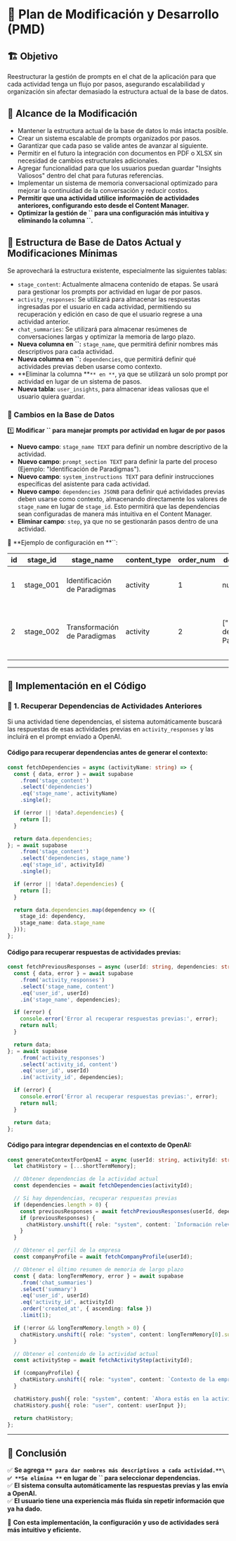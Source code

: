 # 📌 Plan de Modificación y Desarrollo (PMD)

## 🏗️ **Objetivo**

Reestructurar la gestión de prompts en el chat de la aplicación para que cada actividad tenga un flujo por pasos, asegurando escalabilidad y organización sin afectar demasiado la estructura actual de la base de datos.

## 📌 **Alcance de la Modificación**

- Mantener la estructura actual de la base de datos lo más intacta posible.
- Crear un sistema escalable de prompts organizados por pasos.
- Garantizar que cada paso se valide antes de avanzar al siguiente.
- Permitir en el futuro la integración con documentos en PDF o XLSX sin necesidad de cambios estructurales adicionales.
- Agregar funcionalidad para que los usuarios puedan guardar "Insights Valiosos" dentro del chat para futuras referencias.
- Implementar un sistema de memoria conversacional optimizado para mejorar la continuidad de la conversación y reducir costos.
- **Permitir que una actividad utilice información de actividades anteriores, configurando esto desde el Content Manager.**
- **Optimizar la gestión de **``** para una configuración más intuitiva y eliminando la columna ****\`\`****.**

## 📂 **Estructura de Base de Datos Actual y Modificaciones Mínimas**

Se aprovechará la estructura existente, especialmente las siguientes tablas:

- `stage_content`: Actualmente almacena contenido de etapas. Se usará para gestionar los prompts por actividad en lugar de por pasos.
- `activity_responses`: Se utilizará para almacenar las respuestas ingresadas por el usuario en cada actividad, permitiendo su recuperación y edición en caso de que el usuario regrese a una actividad anterior.
- `chat_summaries`: Se utilizará para almacenar resúmenes de conversaciones largas y optimizar la memoria de largo plazo.
- **Nueva columna en ****\`\`****:** `stage_name`, que permitirá definir nombres más descriptivos para cada actividad.
- **Nueva columna en ****\`\`****:** `dependencies`, que permitirá definir qué actividades previas deben usarse como contexto.
- \*\*Eliminar la columna \*\*`** en **`, ya que se utilizará un solo prompt por actividad en lugar de un sistema de pasos.
- **Nueva tabla:** `user_insights`, para almacenar ideas valiosas que el usuario quiera guardar.

### **📌 Cambios en la Base de Datos**

1️⃣ **Modificar ****\`\`**** para manejar prompts por actividad en lugar de por pasos**

- **Nuevo campo**: `stage_name TEXT` para definir un nombre descriptivo de la actividad.
- **Nuevo campo**: `prompt_section TEXT` para definir la parte del proceso (Ejemplo: "Identificación de Paradigmas").
- **Nuevo campo**: `system_instructions TEXT` para definir instrucciones específicas del asistente para cada actividad.
- **Nuevo campo**: `dependencies JSONB` para definir qué actividades previas deben usarse como contexto, almacenando directamente los valores de `stage_name` en lugar de `stage_id`. Esto permitirá que las dependencias sean configuradas de manera más intuitiva en el Content Manager.
- **Eliminar campo**: `step`, ya que no se gestionarán pasos dentro de una actividad.

📌 \*\*Ejemplo de configuración en \*\*\`\`:

| id | stage\_id  | stage\_name                  | content\_type | order\_num | dependencies                     | prompt\_section | content                                                            |
| -- | ---------- | ---------------------------- | ------------- | ---------- | -------------------------------- | --------------- | ------------------------------------------------------------------ |
| 1  | stage\_001 | Identificación de Paradigmas | activity      | 1          | null                             | Identificación  | "Describe los paradigmas actuales de tu empresa."                  |
| 2  | stage\_002 | Transformación de Paradigmas | activity      | 2          | ["Identificación de Paradigmas"] | Transformación  | "Basándonos en tus paradigmas previos, veamos cómo reformularlos." |

---

## 🚀 **Implementación en el Código**

### **🔹 1. Recuperar Dependencias de Actividades Anteriores**

Si una actividad tiene dependencias, el sistema automáticamente buscará las respuestas de esas actividades previas en `activity_responses` y las incluirá en el prompt enviado a OpenAI.

#### **Código para recuperar dependencias antes de generar el contexto:**

```typescript
const fetchDependencies = async (activityName: string) => {
  const { data, error } = await supabase
    .from('stage_content')
    .select('dependencies')
    .eq('stage_name', activityName)
    .single();

  if (error || !data?.dependencies) {
    return [];
  }

  return data.dependencies;
}; = await supabase
    .from('stage_content')
    .select('dependencies, stage_name')
    .eq('stage_id', activityId)
    .single();

  if (error || !data?.dependencies) {
    return [];
  }

  return data.dependencies.map(dependency => ({
    stage_id: dependency,
    stage_name: data.stage_name
  }));
};
```

#### **Código para recuperar respuestas de actividades previas:**

```typescript
const fetchPreviousResponses = async (userId: string, dependencies: string[]) => {
  const { data, error } = await supabase
    .from('activity_responses')
    .select('stage_name, content')
    .eq('user_id', userId)
    .in('stage_name', dependencies);

  if (error) {
    console.error('Error al recuperar respuestas previas:', error);
    return null;
  }

  return data;
}; = await supabase
    .from('activity_responses')
    .select('activity_id, content')
    .eq('user_id', userId)
    .in('activity_id', dependencies);

  if (error) {
    console.error('Error al recuperar respuestas previas:', error);
    return null;
  }

  return data;
};
```

#### **Código para integrar dependencias en el contexto de OpenAI:**

```typescript
const generateContextForOpenAI = async (userId: string, activityId: string, userInput: string) => {
  let chatHistory = [...shortTermMemory];

  // Obtener dependencias de la actividad actual
  const dependencies = await fetchDependencies(activityId);

  // Si hay dependencias, recuperar respuestas previas
  if (dependencies.length > 0) {
    const previousResponses = await fetchPreviousResponses(userId, dependencies.map(dep => dep.stage_id));
    if (previousResponses) {
      chatHistory.unshift({ role: "system", content: `Información relevante de actividades previas: ${JSON.stringify(previousResponses)}` });
    }
  }

  // Obtener el perfil de la empresa
  const companyProfile = await fetchCompanyProfile(userId);

  // Obtener el último resumen de memoria de largo plazo
  const { data: longTermMemory, error } = await supabase
    .from('chat_summaries')
    .select('summary')
    .eq('user_id', userId)
    .eq('activity_id', activityId)
    .order('created_at', { ascending: false })
    .limit(1);

  if (!error && longTermMemory.length > 0) {
    chatHistory.unshift({ role: "system", content: longTermMemory[0].summary });
  }

  // Obtener el contenido de la actividad actual
  const activityStep = await fetchActivityStep(activityId);

  if (companyProfile) {
    chatHistory.unshift({ role: "system", content: `Contexto de la empresa: ${JSON.stringify(companyProfile)}` });
  }

  chatHistory.push({ role: "system", content: `Ahora estás en la actividad: ${activityStep.content}` });
  chatHistory.push({ role: "user", content: userInput });

  return chatHistory;
};
```

---

## **🚀 Conclusión**

✅ **Se agrega **``** para dar nombres más descriptivos a cada actividad.**\
✅ **Se elimina **``** en lugar de ****\`\`**** para seleccionar dependencias.**\
✅ **El sistema consulta automáticamente las respuestas previas y las envía a OpenAI.**\
✅ **El usuario tiene una experiencia más fluida sin repetir información que ya ha dado.**

🚀 **Con esta implementación, la configuración y uso de actividades será más intuitivo y eficiente.**

